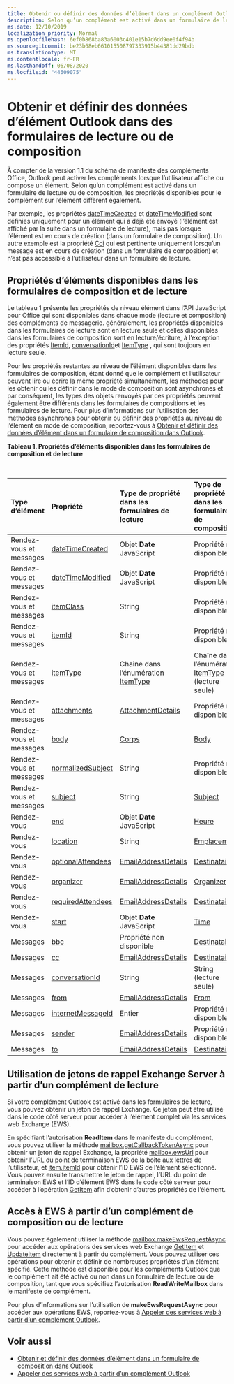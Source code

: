 ```yaml
---
title: Obtenir ou définir des données d’élément dans un complément Outlook
description: Selon qu’un complément est activé dans un formulaire de lecture ou de composition, les propriétés disponibles pour le complément sur un élément diffèrent.
ms.date: 12/10/2019
localization_priority: Normal
ms.openlocfilehash: 6ef0b868ba83a6003c401e15b7d6dd9ee0f4f94b
ms.sourcegitcommit: be23b68eb661015508797333915b44381dd29bdb
ms.translationtype: MT
ms.contentlocale: fr-FR
ms.lasthandoff: 06/08/2020
ms.locfileid: "44609075"
---
```

# <a name="get-and-set-outlook-item-data-in-read-or-compose-forms"></a>Obtenir et définir des données d’élément Outlook dans des formulaires de lecture ou de composition

À compter de la version 1.1 du schéma de manifeste des compléments Office, Outlook peut activer les compléments lorsque l’utilisateur affiche ou compose un élément. Selon qu’un complément est activé dans un formulaire de lecture ou de composition, les propriétés disponibles pour le complément sur l’élément diffèrent également.

Par exemple, les propriétés [dateTimeCreated](../reference/objectmodel/preview-requirement-set/office.context.mailbox.item.md#properties) et [dateTimeModified](../reference/objectmodel/preview-requirement-set/office.context.mailbox.item.md#properties) sont définies uniquement pour un élément qui a déjà été envoyé (l’élément est affiché par la suite dans un formulaire de lecture), mais pas lorsque l’élément est en cours de création (dans un formulaire de composition). Un autre exemple est la propriété [Cci](../reference/objectmodel/preview-requirement-set/office.context.mailbox.item.md#properties) qui est pertinente uniquement lorsqu’un message est en cours de création (dans un formulaire de composition) et n’est pas accessible à l’utilisateur dans un formulaire de lecture.

## <a name="item-properties-available-in-compose-and-read-forms"></a>Propriétés d’éléments disponibles dans les formulaires de composition et de lecture

Le tableau 1 présente les propriétés de niveau élément dans l’API JavaScript pour Office qui sont disponibles dans chaque mode (lecture et composition) des compléments de messagerie. généralement, les propriétés disponibles dans les formulaires de lecture sont en lecture seule et celles disponibles dans les formulaires de composition sont en lecture/écriture, à l’exception des propriétés [ItemId](../reference/objectmodel/preview-requirement-set/office.context.mailbox.item.md#properties), [conversationId](../reference/objectmodel/preview-requirement-set/office.context.mailbox.item.md#properties)et [ItemType](../reference/objectmodel/preview-requirement-set/office.context.mailbox.item.md#properties) , qui sont toujours en lecture seule.

Pour les propriétés restantes au niveau de l’élément disponibles dans les formulaires de composition, étant donné que le complément et l’utilisateur peuvent lire ou écrire la même propriété simultanément, les méthodes pour les obtenir ou les définir dans le mode de composition sont asynchrones et par conséquent, les types des objets renvoyés par ces propriétés peuvent également être différents dans les formulaires de compositions et les formulaires de lecture. Pour plus d’informations sur l’utilisation des méthodes asynchrones pour obtenir ou définir des propriétés au niveau de l’élément en mode de composition, reportez-vous à [Obtenir et définir des données d’élément dans un formulaire de composition dans Outlook](get-and-set-item-data-in-a-compose-form.md).


**Tableau 1. Propriétés d’éléments disponibles dans les formulaires de composition et de lecture**

<br/>

|**Type d’élément**|**Propriété**|**Type de propriété dans les formulaires de lecture**|**Type de propriété dans les formulaires de composition**|
|:-----|:-----|:-----|:-----|
|Rendez-vous et messages|[dateTimeCreated](../reference/objectmodel/preview-requirement-set/office.context.mailbox.item.md#properties)|Objet **Date** JavaScript|Propriété non disponible|
|Rendez-vous et messages|[dateTimeModified](../reference/objectmodel/preview-requirement-set/office.context.mailbox.item.md#properties)|Objet **Date** JavaScript|Propriété non disponible|
|Rendez-vous et messages|[itemClass](../reference/objectmodel/preview-requirement-set/office.context.mailbox.item.md#properties)|String|Propriété non disponible|
|Rendez-vous et messages|[itemId](../reference/objectmodel/preview-requirement-set/office.context.mailbox.item.md#properties)|String|Propriété non disponible|
|Rendez-vous et messages|[itemType](../reference/objectmodel/preview-requirement-set/office.context.mailbox.item.md#properties)|Chaîne dans l’énumération [ItemType](/javascript/api/outlook/office.mailboxenums.itemtype)|Chaîne dans l’énumération [ItemType](/javascript/api/outlook/office.mailboxenums.itemtype) (lecture seule)|
|Rendez-vous et messages|[attachments](../reference/objectmodel/preview-requirement-set/office.context.mailbox.item.md#properties)|[AttachmentDetails](/javascript/api/outlook/office.attachmentdetails)|Propriété non disponible|
|Rendez-vous et messages|[body](../reference/objectmodel/preview-requirement-set/office.context.mailbox.item.md#properties)|[Corps](/javascript/api/outlook/office.body)|[Body](/javascript/api/outlook/office.body)|
|Rendez-vous et messages|[normalizedSubject](../reference/objectmodel/preview-requirement-set/office.context.mailbox.item.md#properties)|String|Propriété non disponible|
|Rendez-vous et messages|[subject](../reference/objectmodel/preview-requirement-set/office.context.mailbox.item.md#properties)|String|[Subject](/javascript/api/outlook/office.subject)|
|Rendez-vous|[end](../reference/objectmodel/preview-requirement-set/office.context.mailbox.item.md#properties)|Objet **Date** JavaScript|[Heure](/javascript/api/outlook/office.time)|
|Rendez-vous|[location](../reference/objectmodel/preview-requirement-set/office.context.mailbox.item.md#properties)|String|[Emplacement](/javascript/api/outlook/office.location)|
|Rendez-vous|[optionalAttendees](../reference/objectmodel/preview-requirement-set/office.context.mailbox.item.md#properties)|[EmailAddressDetails](/javascript/api/outlook/office.emailaddressdetails)|[Destinataires](/javascript/api/outlook/office.recipients)|
|Rendez-vous|[organizer](../reference/objectmodel/preview-requirement-set/office.context.mailbox.item.md#properties)|[EmailAddressDetails](/javascript/api/outlook/office.emailaddressdetails)|[Organizer](/javascript/api/outlook/office.organizer)|
|Rendez-vous|[requiredAttendees](../reference/objectmodel/preview-requirement-set/office.context.mailbox.item.md#properties)|[EmailAddressDetails](/javascript/api/outlook/office.emailaddressdetails)|[Destinataires](/javascript/api/outlook/office.recipients)|
|Rendez-vous|[start](../reference/objectmodel/preview-requirement-set/office.context.mailbox.item.md#properties)|Objet **Date** JavaScript|[Time](/javascript/api/outlook/office.time)|
|Messages|[bbc](../reference/objectmodel/preview-requirement-set/office.context.mailbox.item.md#properties)|Propriété non disponible|[Destinataires](/javascript/api/outlook/office.recipients)|
|Messages|[cc](../reference/objectmodel/preview-requirement-set/office.context.mailbox.item.md#properties)|[EmailAddressDetails](/javascript/api/outlook/office.emailaddressdetails)|[Destinataires](/javascript/api/outlook/office.recipients)|
|Messages|[conversationId](../reference/objectmodel/preview-requirement-set/office.context.mailbox.item.md#properties)|String|String (lecture seule)|
|Messages|[from](../reference/objectmodel/preview-requirement-set/office.context.mailbox.item.md#properties)|[EmailAddressDetails](/javascript/api/outlook/office.emailaddressdetails)|[From](/javascript/api/outlook/office.from)|
|Messages|[internetMessageId](../reference/objectmodel/preview-requirement-set/office.context.mailbox.item.md#properties)|Entier|Propriété non disponible|
|Messages|[sender](../reference/objectmodel/preview-requirement-set/office.context.mailbox.item.md#properties)|[EmailAddressDetails](/javascript/api/outlook/office.emailaddressdetails)|Propriété non disponible|
|Messages|[to](../reference/objectmodel/preview-requirement-set/office.context.mailbox.item.md#properties)|[EmailAddressDetails](/javascript/api/outlook/office.emailaddressdetails)|[Destinataires](/javascript/api/outlook/office.recipients)|

## <a name="use-exchange-server-callback-tokens-from-a-read-add-in"></a>Utilisation de jetons de rappel Exchange Server à partir d’un complément de lecture

Si votre complément Outlook est activé dans les formulaires de lecture, vous pouvez obtenir un jeton de rappel Exchange. Ce jeton peut être utilisé dans le code côté serveur pour accéder à l’élément complet via les services web Exchange (EWS).

En spécifiant l’autorisation **ReadItem** dans le manifeste du complément, vous pouvez utiliser la méthode [mailbox.getCallbackTokenAsync](../reference/objectmodel/preview-requirement-set/office.context.mailbox.md#methods) pour obtenir un jeton de rappel Exchange, la propriété [mailbox.ewsUrl](../reference/objectmodel/preview-requirement-set/office.context.mailbox.md#properties) pour obtenir l’URL du point de terminaison EWS de la boîte aux lettres de l’utilisateur, et [item.itemId](../reference/objectmodel/preview-requirement-set/office.context.mailbox.item.md#properties) pour obtenir l’ID EWS de l’élément sélectionné. Vous pouvez ensuite transmettre le jeton de rappel, l’URL du point de terminaison EWS et l’ID d’élément EWS dans le code côté serveur pour accéder à l’opération [GetItem](/exchange/client-developer/web-service-reference/getitem-operation) afin d’obtenir d’autres propriétés de l’élément.


## <a name="access-ews-from-a-read-or-compose-add-in"></a>Accès à EWS à partir d’un complément de composition ou de lecture

Vous pouvez également utiliser la méthode [mailbox.makeEwsRequestAsync](../reference/objectmodel/preview-requirement-set/office.context.mailbox.md#methods) pour accéder aux opérations des services web Exchange [GetItem](/exchange/client-developer/web-service-reference/getitem-operation) et [UpdateItem](/exchange/client-developer/web-service-reference/updateitem-operation) directement à partir du complément. Vous pouvez utiliser ces opérations pour obtenir et définir de nombreuses propriétés d’un élément spécifié. Cette méthode est disponible pour les compléments Outlook que le complément ait été activé ou non dans un formulaire de lecture ou de composition, tant que vous spécifiez l’autorisation **ReadWriteMailbox** dans le manifeste de complément.

Pour plus d’informations sur l’utilisation de **makeEwsRequestAsync** pour accéder aux opérations EWS, reportez-vous à [Appeler des services web à partir d’un complément Outlook](web-services.md).


## <a name="see-also"></a>Voir aussi

- [Obtenir et définir des données d’élément dans un formulaire de composition dans Outlook](get-and-set-item-data-in-a-compose-form.md)
- [Appeler des services web à partir d’un complément Outlook](web-services.md)
